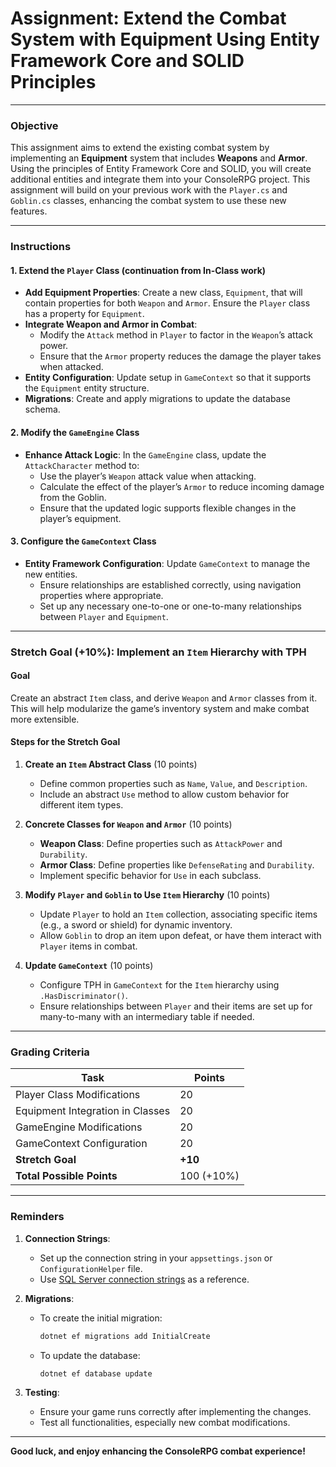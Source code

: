 ﻿# Assignment: Extend the Combat System with Equipment Using Entity Framework Core and SOLID Principles

---

### **Objective**

This assignment aims to extend the existing combat system by implementing an **Equipment** system that includes **Weapons** and **Armor**. Using the principles of Entity Framework Core and SOLID, you will create additional entities and integrate them into your ConsoleRPG project. This assignment will build on your previous work with the `Player.cs` and `Goblin.cs` classes, enhancing the combat system to use these new features.

---

### **Instructions**

#### 1. Extend the `Player` Class (continuation from In-Class work)

- **Add Equipment Properties**: Create a new class, `Equipment`, that will contain properties for both `Weapon` and `Armor`. Ensure the `Player` class has a property for `Equipment`.
- **Integrate Weapon and Armor in Combat**:
  - Modify the `Attack` method in `Player` to factor in the `Weapon`’s attack power.
  - Ensure that the `Armor` property reduces the damage the player takes when attacked.
- **Entity Configuration**: Update setup in `GameContext` so that it supports the `Equipment` entity structure.
- **Migrations**: Create and apply migrations to update the database schema.

#### 2. Modify the `GameEngine` Class

- **Enhance Attack Logic**: In the `GameEngine` class, update the `AttackCharacter` method to:
  - Use the player’s `Weapon` attack value when attacking.
  - Calculate the effect of the player’s `Armor` to reduce incoming damage from the Goblin.
  - Ensure that the updated logic supports flexible changes in the player’s equipment.

#### 3. Configure the `GameContext` Class

- **Entity Framework Configuration**: Update `GameContext` to manage the new entities.
  - Ensure relationships are established correctly, using navigation properties where appropriate.
  - Set up any necessary one-to-one or one-to-many relationships between `Player` and `Equipment`.

---

### **Stretch Goal (+10%)**: Implement an `Item` Hierarchy with TPH

#### Goal
Create an abstract `Item` class, and derive `Weapon` and `Armor` classes from it. This will help modularize the game’s inventory system and make combat more extensible.

#### Steps for the Stretch Goal

1. **Create an `Item` Abstract Class** (10 points)
   - Define common properties such as `Name`, `Value`, and `Description`.
   - Include an abstract `Use` method to allow custom behavior for different item types.

2. **Concrete Classes for `Weapon` and `Armor`** (10 points)
   - **Weapon Class**: Define properties such as `AttackPower` and `Durability`.
   - **Armor Class**: Define properties like `DefenseRating` and `Durability`.
   - Implement specific behavior for `Use` in each subclass.

3. **Modify `Player` and `Goblin` to Use `Item` Hierarchy** (10 points)
   - Update `Player` to hold an `Item` collection, associating specific items (e.g., a sword or shield) for dynamic inventory.
   - Allow `Goblin` to drop an item upon defeat, or have them interact with `Player` items in combat.

4. **Update `GameContext`** (10 points)
   - Configure TPH in `GameContext` for the `Item` hierarchy using `.HasDiscriminator()`.
   - Ensure relationships between `Player` and their items are set up for many-to-many with an intermediary table if needed.

---

### **Grading Criteria**

| Task                                           | Points |
|------------------------------------------------|--------|
| Player Class Modifications                      | 20     |
| Equipment Integration in Classes                | 20     |
| GameEngine Modifications                        | 20     |
| GameContext Configuration                       | 20     |
| **Stretch Goal**                                | **+10**  |
| **Total Possible Points**                       | 100 (+10%) |

---

### **Reminders**

1. **Connection Strings**: 
   - Set up the connection string in your `appsettings.json` or `ConfigurationHelper` file.
   - Use [SQL Server connection strings](https://www.connectionstrings.com/sql-server/) as a reference.

2. **Migrations**:
   - To create the initial migration:
     ```bash
     dotnet ef migrations add InitialCreate
     ```
   - To update the database:
     ```bash
     dotnet ef database update
     ```

3. **Testing**:
   - Ensure your game runs correctly after implementing the changes.
   - Test all functionalities, especially new combat modifications.

---

**Good luck, and enjoy enhancing the ConsoleRPG combat experience!**